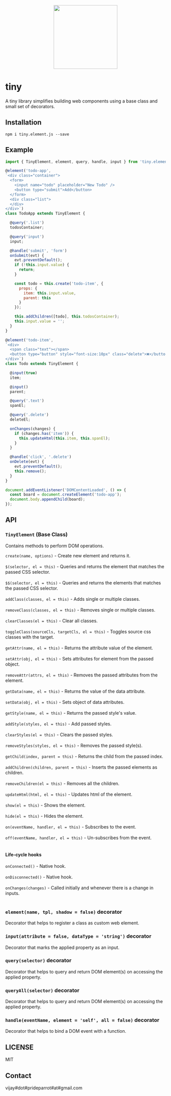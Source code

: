 <p align="center">
  <img src="https://github.com/VJAI/tiny/blob/main/assets/tiny.png" width="200" />
</p>

# tiny
A tiny library simplifies building web components using a base class and small set of decorators.

## Installation

```shell
npm i tiny.element.js --save
```

## Example

```js
import { TinyElement, element, query, handle, input } from 'tiny.element.js';

@element('todo-app',
`<div class="container">
  <form>
    <input name="todo" placeholder="New Todo" />
    <button type="submit">Add</button>
  </form>
  <div class="list">
  </div>
</div>`)
class TodoApp extends TinyElement {

  @query('.list')
  todosContainer;

  @query('input')
  input;

  @handle('submit', 'form')
  onSubmit(evt) {
    evt.preventDefault();
    if (!this.input.value) {
      return;
    }

    const todo = this.create('todo-item', {
      props: {
        item: this.input.value,
        parent: this
      }
    });

    this.addChildren([todo], this.todosContainer);
    this.input.value = '';
  }
}

@element('todo-item',
`<div>
  <span class="text"></span>
  <button type="button" style="font-size:10px" class="delete">❌</button>
</div>`)
class Todo extends TinyElement {

  @input(true)
  item;

  @input()
  parent;

  @query('.text')
  spanEl;

  @query('.delete')
  deleteEl;

  onChanges(changes) {
    if (changes.has('item')) {
      this.updateHtml(this.item, this.spanEl);
    }
  }

  @handle('click', '.delete')
  onDelete(evt) {
    evt.preventDefault();
    this.remove();
  }
}

document.addEventListener('DOMContentLoaded', () => {
  const board = document.createElement('todo-app');
  document.body.appendChild(board);
});
```

## API

### `TinyElement` (Base Class)

Contains methods to perform DOM operations.

`create(name, options)` - Create new element and returns it. <br><br>
`$(selector, el = this)` - Queries and returns the element that matches the passed CSS selector. <br><br>
`$$(selector, el = this)` - Queries and returns the elements that matches the passed CSS selector. <br><br>
`addClass(classes, el = this)` - Adds single or multiple classes. <br><br>
`removeClass(classes, el = this)` - Removes single or multiple classes. <br><br>
`clearClasses(el = this)` - Clear all classes. <br><br>
`toggleClass(sourceCls, targetCls, el = this)` - Toggles source css classes with the target. <br><br>
`getAttr(name, el = this)` - Returns the attribute value of the element. <br><br>
`setAttr(obj, el = this)` - Sets attributes for element from the passed object. <br><br>
`removeAttr(attrs, el = this)` - Removes the passed attributes from the element. <br><br>
`getData(name, el = this)` - Returns the value of the data attribute. <br><br>
`setData(obj, el = this)` - Sets object of data attributes. <br><br>
`getStyle(name, el = this)` - Returns the passed style's value. <br><br>
`addStyle(styles, el = this)` - Add passed styles. <br><br>
`clearStyles(el = this)` - Clears the passed styles. <br><br>
`removeStyles(styles, el = this)` - Removes the passed style(s). <br><br>
`getChild(index, parent = this)` - Returns the child from the passed index. <br><br>
`addChildren(children, parent = this)` - Inserts the passed elements as children. <br><br>
`removeChildren(el = this)` - Removes all the children. <br><br>
`updateHtml(html, el = this)` - Updates html of the element. <br><br>
`show(el = this)` - Shows the element. <br><br>
`hide(el = this)` - Hides the element. <br><br>
`on(eventName, handler, el = this)` - Subscribes to the event. <br><br>
`off(eventName, handler, el = this)` - Un-subscribes from the event. <br><br>

#### Life-cycle hooks

`onConnected()` - Native hook.<br><br>
`onDisconnected()` - Native hook.<br><br>
`onChanges(changes)` - Called initially and whenever there is a change in inputs.<br><br>


### `element(name, tpl, shadow = false)` decorator

Decorator that helps to register a class as custom web element.


### `input(attribute = false, dataType = 'string')` decorator

Decorator that marks the applied property as an input.


### `query(selector)` decorator

Decorator that helps to query and return DOM element(s) on accessing the applied property.


### `queryAll(selector)` decorator

Decorator that helps to query and return DOM element(s) on accessing the applied property.


### `handle(eventName, element = 'self', all = false)` decorator

Decorator that helps to bind a DOM event with a function.


## LICENSE

MIT


## Contact

vijay#dot#prideparrot#at#gmail.com

